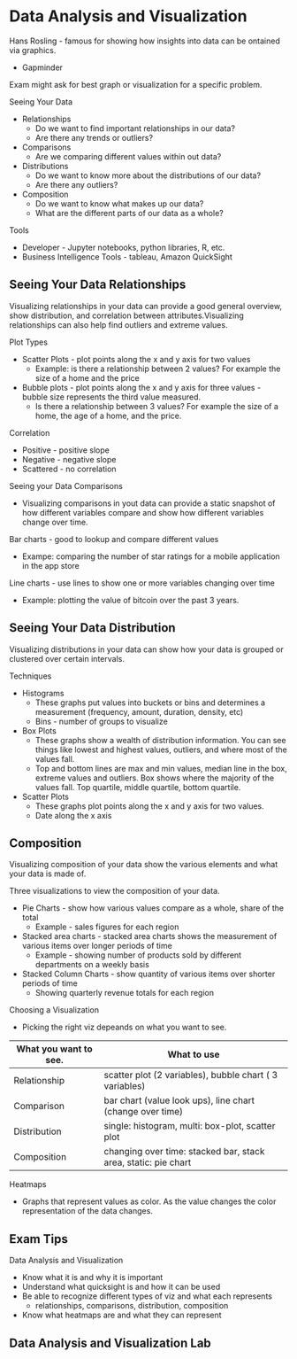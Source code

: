 # Data Analysis and Visualization

Hans Rosling - famous for showing how insights into data can be ontained via graphics.

* Gapminder

Exam might ask for best graph or visualization for a specific problem.

Seeing Your Data

* Relationships
    * Do we want to find important relationships in our data?
    * Are there any trends or outliers?
* Comparisons
    * Are we comparing different values within out data?
* Distributions
    * Do we want to know more about the distributions of our data?
    * Are there any outliers?
* Composition
    * Do we want to know what makes up our data?
    * What are the different parts of our data as a whole?

Tools

* Developer - Jupyter notebooks, python libraries, R, etc.
* Business Intelligence Tools - tableau, Amazon QuickSight

## Seeing Your Data Relationships

Visualizing relationships in your data can provide a good general overview, show distribution, and correlation between attributes.Visualizing relationships can also help find outliers and extreme values.

Plot Types

* Scatter Plots - plot points along the x and y axis for two values
    * Example: is there a relationship between 2 values? For example the size of a home and the price
* Bubble plots - plot points along the x and y axis for three values - bubble size represents the third value measured.
    * Is there a relationship between 3 values? For example the size of a home, the age of a home, and the price.

Correlation

* Positive - positive slope
* Negative - negative slope
* Scattered - no correlation

Seeing your Data Comparisons

* Visualizing comparisons in yout data can provide a static snapshot of how different variables compare and show how different variables change over time.

Bar charts - good to lookup and compare different values

* Exampe: comparing the number of star ratings for a mobile application in the app store

Line charts - use lines to show one or more variables changing over time

* Example: plotting the value of bitcoin over the past 3 years.

## Seeing Your Data Distribution

Visualizing distributions in your data can show how your data is grouped or clustered over certain intervals.

Techniques

* Histograms
    * These graphs put values into buckets or bins and determines a measurement (frequency, amount, duration, density, etc)
    * Bins - number of groups to visualize
* Box Plots
    * These graphs show a wealth of distribution information. You can see things like lowest and highest values, outliers, and where most of the values fall.
    * Top and bottom lines are max and min values, median line in the box, extreme values and outliers. Box shows where the majority of the values fall. Top quartile, middle quartile, bottom quartile.
* Scatter Plots
    * These graphs plot points along the x and y axis for two values.
    * Date along the x axis

## Composition

Visualizing composition of your data show the various elements and what your data is made of.

Three visualizations to view the composition of your data.

* Pie Charts - show how various values compare as a whole, share of the total
    * Example - sales figures for each region
* Stacked area charts - stacked area charts shows the measurement of various items over longer periods of time
    * Example - showing number of products sold by different departments on a weekly basis
* Stacked Column Charts - show quantity of various items over shorter periods of time
    * Showing quarterly revenue totals for each region

Choosing a Visualization

* Picking the right viz depeands on what you want to see.

| What you want to see. | What to use |
| -- | -- |
| Relationship | scatter plot (2 variables), bubble chart ( 3 variables) |
| Comparison | bar chart (value look ups), line chart (change over time) |
| Distribution | single: histogram, multi: box-plot, scatter plot |
| Composition | changing over time: stacked bar, stack area, static: pie chart |

Heatmaps

* Graphs that represent values as color. As the value changes the color representation of the data changes.

## Exam Tips

Data Analysis and Visualization

* Know what it is and why it is important
* Understand what quicksight is and how it can be used
* Be able to recognize different types of viz and what each represents
    * relationships, comparisons, distribution, composition
* Know what heatmaps are and what they can represent

## Data Analysis and Visualization Lab

